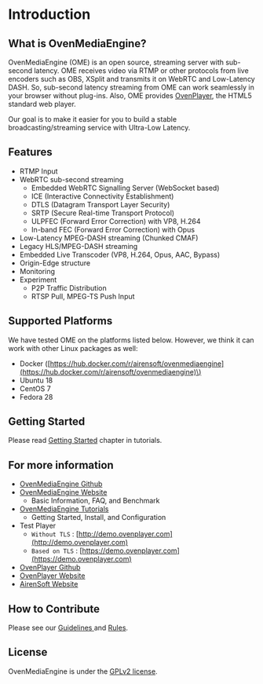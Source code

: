 # Introduction

## What is OvenMediaEngine?

OvenMediaEngine \(OME\) is an open source, streaming server with sub-second latency. OME receives video via RTMP or other protocols from live encoders such as OBS, XSplit and transmits it on WebRTC and Low-Latency DASH. So, sub-second latency streaming from OME can work seamlessly in your browser without plug-ins. Also, OME provides [OvenPlayer](https://github.com/AirenSoft/OvenPlayer), the HTML5 standard web player.

Our goal is to make it easier for you to build a stable broadcasting/streaming service with Ultra-Low Latency.

## Features

* RTMP Input
* WebRTC sub-second streaming
  * Embedded WebRTC Signalling Server \(WebSocket based\)
  * ICE \(Interactive Connectivity Establishment\)
  * DTLS \(Datagram Transport Layer Security\)
  * SRTP \(Secure Real-time Transport Protocol\)
  * ULPFEC \(Forward Error Correction\) with VP8, H.264
  * In-band FEC \(Forward Error Correction\) with Opus
* Low-Latency MPEG-DASH streaming \(Chunked CMAF\)
* Legacy HLS/MPEG-DASH streaming
* Embedded Live Transcoder \(VP8, H.264, Opus, AAC, Bypass\)
* Origin-Edge structure
* Monitoring
* Experiment
  * P2P Traffic Distribution
  * RTSP Pull, MPEG-TS Push Input

## Supported Platforms

We have tested OME on the platforms listed below. However, we think it can work with other Linux packages as well:

* Docker \([https://hub.docker.com/r/airensoft/ovenmediaengine](https://hub.docker.com/r/airensoft/ovenmediaengine)\)
* Ubuntu 18
* CentOS 7
* Fedora 28

## Getting Started

Please read [Getting Started](getting-started.md) chapter in tutorials.

## For more information

* [OvenMediaEngine Github](https://github.com/AirenSoft/OvenMediaEngine)
* [OvenMediaEngine Website](https://ovenmediaengine.com) 
  * Basic Information, FAQ, and Benchmark
* [OvenMediaEngine Tutorials](https://airensoft.gitbook.io/ovenmediaengine/)
  * Getting Started, Install, and Configuration
* Test Player
  * `Without TLS` : [http://demo.ovenplayer.com](http://demo.ovenplayer.com)
  * `Based on TLS` : [https://demo.ovenplayer.com](https://demo.ovenplayer.com)
* [OvenPlayer Github](https://github.com/AirenSoft/OvenPlayer)
* [OvenPlayer Website](https://ovenplayer.com/index.html)
* [AirenSoft Website](https://www.airensoft.com/)

## How to Contribute

Please see our [Guidelines ](https://github.com/AirenSoft/OvenMediaEngine/blob/master/CONTRIBUTING.md)and [Rules](https://github.com/AirenSoft/OvenMediaEngine/blob/master/CODE_OF_CONDUCT.md).

## License

OvenMediaEngine is under the [GPLv2 license](LICENSE).

